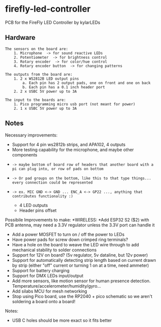 # firefly-led-controller
PCB for the FireFly LED Controller by kylarLEDs


## Hardware
    The sensors on the board are:
        1. Microphone  -> for sound reactive LEDs
        2. Potentiometer  -> for brightness control
        3. Rotary encoder  -> for color/hue control
        4. Rotary encoder button  -> for changing patterns

    The outputs from the board are:
        1. 2 x WS2812B LED output pins 
            a. Each pin has 2 output pads, one on front and one on back
            b. Each pin has a 0.1 inch header port
        2. 2 x USBC 5V power up to 3A

    The input to the boards are:
        1. Pico programming micro usb port (not meant for power)
        2. 1 x USBC 5V power up to 3A


## Notes
Necessary improvements:
  * Support for 4 pin ws2812b strips, and APA102, 4 outputs
  * More testing capability for the microphone, and maybe other components
*     -> maybe bottom of board row of headers that another board with a pi can plug into, or row of pads on bottom
*     -> Or pad groups on the bottom, like this to that type things... every connection could be represented
*     -> ex. MIC GND <-> GND ... ENC_A <-> GP22 ..., anything that contributes functionality :) 
  * 4 LED outputs
  * Header pins offset

Possibile Improvements to make:
    *WIRELESS:
    *Add ESP32 S2 ($2) with PCB antenna, may need a 3.3V regulator unless the 3.3V port can handle it
  * Add a power MOSFET to turn on / off the power to LEDs
  * Have power pads for screw down crimped ring terminals?
  * Have a hole on the board to weave the LED wire through to add mechanical stability to solder connections
  * Support for 12V on board? (5v regulator, 5v dataline, but 12v power)
  * Support for automatically detecting strip length based on current drawn by strip (either "off" current or turning 1 on at a time, need ammeter)
  * Support for battery charging
  * Support for DMX LEDs input/output
  * Add more sensors, like motion sensor for human presence detection. Temperature/accelerometer/humidity/gyro...
  * Add silabs MCU for mesh networking
  * Stop using Pico board, use the RP2040 + pico schematic so we aren't soldering a board onto a board!

Notes:
  * USB C holes should be more exact so it fits better
